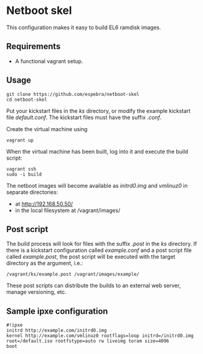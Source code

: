 Netboot skel
============

This configuration makes it easy to build EL6 ramdisk images.

Requirements
------------

* A functional vagrant setup.

Usage
-----

    git clone https://github.com/espebra/netboot-skel
    cd netboot-skel

Put your kickstart files in the *ks* directory, or modify the example kickstart file *default.conf*. The kickstart files must have the suffix *.conf*.

Create the virtual machine using

    vagrant up

When the virtual machine has been built, log into it and execute the build script:

    vagrant ssh
    sudo -i build

The netboot images will become available as *initrd0.img* and *vmlinuz0* in separate directories:

* at http://192.168.50.50/
* in the local filesystem at /vagrant/images/

Post script
-----------

The build process will look for files with the suffix *.post* in the *ks* directory. If there is a kickstart configuration called *example.conf* and a post script file called *example.post*, the post script will be executed with the target directory as the argument, i.e.:

    /vagrant/ks/example.post /vagrant/images/example/

These post scripts can distribute the builds to an external web server, manage versioning, etc.

Sample ipxe configuration
-------------------------

    #!ipxe
    initrd http://example.com/initrd0.img
    kernel http://example.com/vmlinuz0 rootflags=loop initrd=/initrd0.img root=/default.iso rootfstype=auto rw liveimg toram size=4096
    boot


